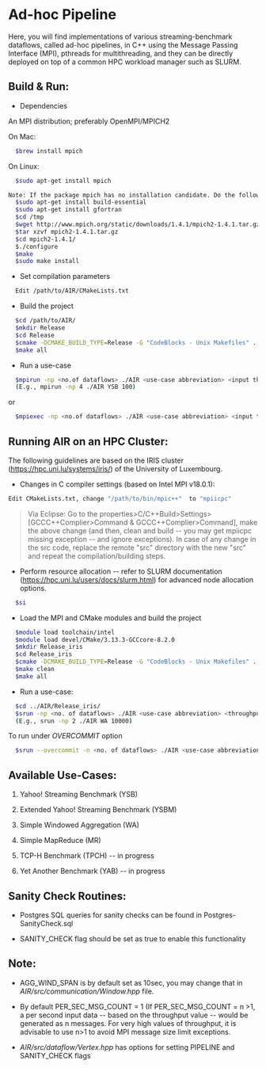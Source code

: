 # Ad-hoc Pipeline

Here, you will find implementations of various streaming-benchmark dataflows, called ad-hoc pipelines, in C++ using the Message Passing Interface (MPI), pthreads for multithreading, and they can be directly deployed on top of a common HPC workload manager such as SLURM. 

Build & Run:
------------

- Dependencies

An MPI distribution; preferably OpenMPI/MPICH2 

On Mac: 
```sh
  $brew install mpich
```
On Linux: 
```sh
  $sudo apt-get install mpich

Note: If the package mpich has no installation candidate. Do the following:
  $sudo apt-get install build-essential
  $sudo apt-get install gfortran
  $cd /tmp
  $wget http://www.mpich.org/static/downloads/1.4.1/mpich2-1.4.1.tar.gz
  $tar xzvf mpich2-1.4.1.tar.gz  
  $cd mpich2-1.4.1/
  $./configure
  $make
  $sudo make install
```

- Set compilation parameters
```sh
  Edit /path/to/AIR/CMakeLists.txt
```

- Build the project
```sh
  $cd /path/to/AIR/
  $mkdir Release
  $cd Release
  $cmake -DCMAKE_BUILD_TYPE=Release -G "CodeBlocks - Unix Makefiles" ../
  $make all
```

- Run a use-case
```sh
  $mpirun -np <no.of dataflows> ./AIR <use-case abbreviation> <input throughput>
  (E.g., mpirun -np 4 ./AIR YSB 100)
  ```  
  or
```sh
  $mpiexec -np <no.of dataflows> ./AIR <use-case abbreviation> <input throughput>
```

Running AIR on an HPC Cluster:
------------------------------

The following guidelines are based on the IRIS cluster (https://hpc.uni.lu/systems/iris/) of the University of Luxembourg. 

- Changes in C compiler settings (based on Intel MPI v18.0.1):
```sh
Edit CMakeLists.txt, change "/path/to/bin/mpic++"  to "mpiicpc"
```
>Via Eclipse: Go to the properties>C/C++Build>Settings>[GCCC++Complier>Command & GCCC++Complier>Command], make the above change (and then, clean and build -- you may get mpiicpc missing exception -- and ignore exceptions).
>In case of any change in the src code, replace the remote "src" directory with the new "src" and repeat the compilation/building steps.

- Perform resource allocation -- refer to SLURM documentation (https://hpc.uni.lu/users/docs/slurm.html) for advanced node allocation options.
```sh
  $si
```

- Load the MPI and CMake modules and build the project
```sh
  $module load toolchain/intel
  $module load devel/CMake/3.13.3-GCCcore-8.2.0  
  $mkdir Release_iris
  $cd Release_iris
  $cmake -DCMAKE_BUILD_TYPE=Release -G "CodeBlocks - Unix Makefiles" ../  
  $make clean
  $make all
```

- Run a use-case:
```sh
  $cd ../AIR/Release_iris/
  $srun -np <no. of dataflows> ./AIR <use-case abbreviation> <throughput>
  (E.g., srun -np 2 ./AIR WA 10000)
```

To run under *OVERCOMMIT* option
```sh
  $srun --overcommit -n <no. of dataflows> ./AIR <use-case abbreviation> <throughput>
```

Available Use-Cases:
--------------------

1. Yahoo! Streaming Benchmark (YSB)

2. Extended Yahoo! Streaming Benchmark (YSBM)

3. Simple Windowed Aggregation (WA)

4. Simple MapReduce (MR)

5. TCP-H Benchmark (TPCH) -- in progress

6. Yet Another Benchmark (YAB) -- in progress


Sanity Check Routines:
----------------------

- Postgres SQL queries for sanity checks can be found in Postgres-SanityCheck.sql

- SANITY_CHECK flag should be set as true to enable this functionality


Note: 
-----

- AGG_WIND_SPAN is by default set as 10sec, you may change that in *AIR/src/communication/Window.hpp* file. 

- By default PER_SEC_MSG_COUNT = 1 (If PER_SEC_MSG_COUNT = n >1, a per second input data -- based on the throughput value -- would be generated as n messages. For very high values of throughput, it is advisable to use n>1 to avoid MPI message size limit exceptions. 

- *AIR/src/dataflow/Vertex.hpp* has options for setting PIPELINE and SANITY_CHECK flags

